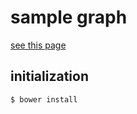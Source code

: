 # sample graph

[see this page](http://tyage.github.io/smaple-graph/)

## initialization

```sh
$ bower install
```
